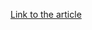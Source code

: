 [Link to the article](https://www.huntress.com/blog/time-to-act-gaining-the-edge-with-huntress-response-capabilities)
